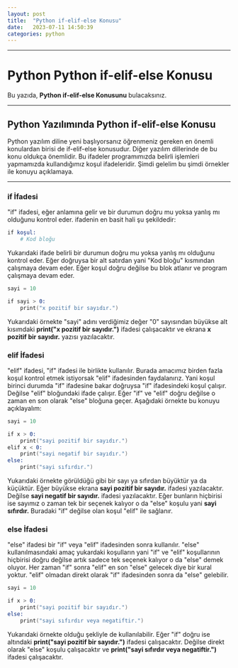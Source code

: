 ```yaml
---
layout: post
title:  "Python if-elif-else Konusu"
date:   2023-07-11 14:50:39
categories: python
---
```


---
# Python Python if-elif-else Konusu

Bu yazıda, **Python if-elif-else Konusunu** bulacaksınız.

---
## Python Yazılımında Python if-elif-else Konusu
Python yazılım diline yeni başlıyorsanız öğrenmeniz gereken en önemli konulardan birisi de if-elif-else konusudur. Diğer yazılım dillerinde de bu konu oldukça önemlidir. 
Bu ifadeler programımızda belirli işlemleri yapmamızda kullandığımız koşul ifadeleridir. Şimdi gelelim bu şimdi örnekler ile konuyu açıklamaya. 

---
### if İfadesi
"if" ifadesi, eğer anlamına gelir ve bir durumun doğru mu yoksa yanlış mı olduğunu kontrol eder. ifadenin en basit hali şu şekildedir:

```s
if koşul:
    # Kod bloğu
```
Yukarıdaki ifade belirli bir durumun doğru mu yoksa yanlış mı olduğunu kontrol eder. Eğer doğruysa bir alt satırdan yani "Kod bloğu"
kısmından çalışmaya devam eder. Eğer koşul doğru değilse bu blok atlanır ve program çalışmaya devam eder.

```s
sayi = 10

if sayi > 0:
    print("x pozitif bir sayıdır.")

```
Yukarıdaki örnekte "sayi" adını verdiğimiz değer "0" sayısından büyükse alt kısımdaki **print("x pozitif bir sayıdır.")** ifadesi çalışacaktır ve ekrana **x pozitif bir sayıdır.**
yazısı yazılacaktır. 

### elif İfadesi
"elif" ifadesi, "if" ifadesi ile birlikte kullanılır. Burada amacımız birden fazla koşul kontrol etmek istiyorsak "elif" ifadesinden faydalanırız.
Yani koşul birinci durumda "if" ifadesine bakar doğruysa "if" ifadesindeki koşul çalışır. Değilse "elif" bloğundaki ifade çalışır. Eğer "if" ve "elif" doğru değilse
o zaman en son olarak "else" bloğuna geçer. Aşağıdaki örnekte bu konuyu açıklayalım:

```s
sayi = 10

if x > 0:
    print("sayi pozitif bir sayıdır.")
elif x < 0:
    print("sayi negatif bir sayıdır.")
else:
    print("sayi sıfırdır.")
```

Yukarıdaki örnekte görüldüğü gibi bir sayı ya sıfırdan büyüktür ya da küçüktür. Eğer büyükse ekrana **sayi pozitif bir sayıdır.**
ifadesi yazılacaktır. Değilse **sayi negatif bir sayıdır.** ifadesi yazılacaktır. Eğer bunların hiçbirisi ise sayımız o zaman tek bir seçenek kalıyor
o da "else" koşulu yani **sayi sıfırdır.** Buradaki "if" değilse olan koşul "elif" ile sağlanır.

### else İfadesi
"else" ifadesi bir "if" veya "elif" ifadesinden sonra kullanılır. "else" kullanılmasındaki amaç yukardaki koşulların yani "if" ve "elif" koşullarının hiçbirisi doğru değilse 
artık sadece tek seçenek kalıyor o da "else" demek oluyor. Her zaman "if" sonra "elif" en son "else" gelecek diye bir kural yoktur.
"elif" olmadan direkt olarak "if" ifadesinden sonra da "else" gelebilir.

```s
sayi = 10

if x > 0:
    print("sayi pozitif bir sayıdır.")
else:
    print("sayi sıfırdır veya negatiftir.")
```
Yukarıdaki örnekte olduğu şekliyle de kullanılabilir. Eğer "if" doğru ise altındaki **print("sayi pozitif bir sayıdır.")** ifadesi çalışacaktır. Değilse 
direkt olarak "else" koşulu çalışacaktır ve **print("sayi sıfırdır veya negatiftir.")** ifadesi çalışacaktır.
